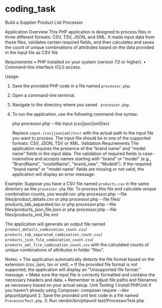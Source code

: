 # coding_task
Build a Supplier Product List Processor

Application Overview
This PHP application is designed to process files in three different formats: CSV, TSV, JSON, and XML. It reads input data from these files, validates certain required fields, and then calculates and saves the count of unique combinations of attributes based on the data provided in the input file as CSV file

Requirements 
•	PHP installed on your system (version 7.0 or higher).
•	Command-line interface (CLI) access.

Usage: 
1. Save the provided PHP code in a file named `processor.php`.

2. Open a command-line terminal.

3. Navigate to the directory where you saved ` processor.php`.

4. To run the application, use the following command-line syntax:

    php processor.php --file input.(csv|json|xml|tsv)

    Replace `input.(csv|json|xml|tsv)` with the actual path to the input file you want to process. The input file should be in one of the supported formats: CSV, JSON, TSV or XML.
Validation Requirements
The application requires the presence of the "brand name" and "model name" fields in the input data.
The validation of required fields is case-insensitive and accepts names starting with "brand" or "model" (e.g., "BrandName", "modelName", "brand_new", "ModelA").
If the required "brand name" or "model name" fields are missing or not valid, the application will display an error message.



Example:
Suppose you have a CSV file named `products.csv` in the same directory as the `processor.php` file. To process this file and calculate unique combination counts, you would run:
php processor.php --file files/product_details.csv
or 
php processor.php --file files/ products_tab_separated.tsv
or
php processor.php --file files/products_json_file.json
or
php processor.php --file files/products_xml_file.xml

The application will generate an output file named `product_details_combination_count.csv`/
`products_tab_separated_combination_count.csv`/
`products_json_file_combination_count.csv`/
`products_xml_file_combination_count.csv` with the calculated counts of unique combinations of attributes in folder “files”.

Notes:
•	The application automatically detects the file format based on the extension (csv, json, tsv or xml).
•	If the provided file format is not supported, the application will display an "Unsupported file format." message.
•	Make sure the input file is correctly formatted and contains the necessary headers and data.
•	Remember to adjust file paths and filenames as necessary based on your actual setup.
Unit Testing
1.Install PHPUnit if you haven't already using Composer:
composer require --dev phpunit/phpunit
2. Save the provided unit test code in a file named ` ProcessorTest.php`.
3. Run
vendor/bin/phpunit test/ProcessorTest.php

